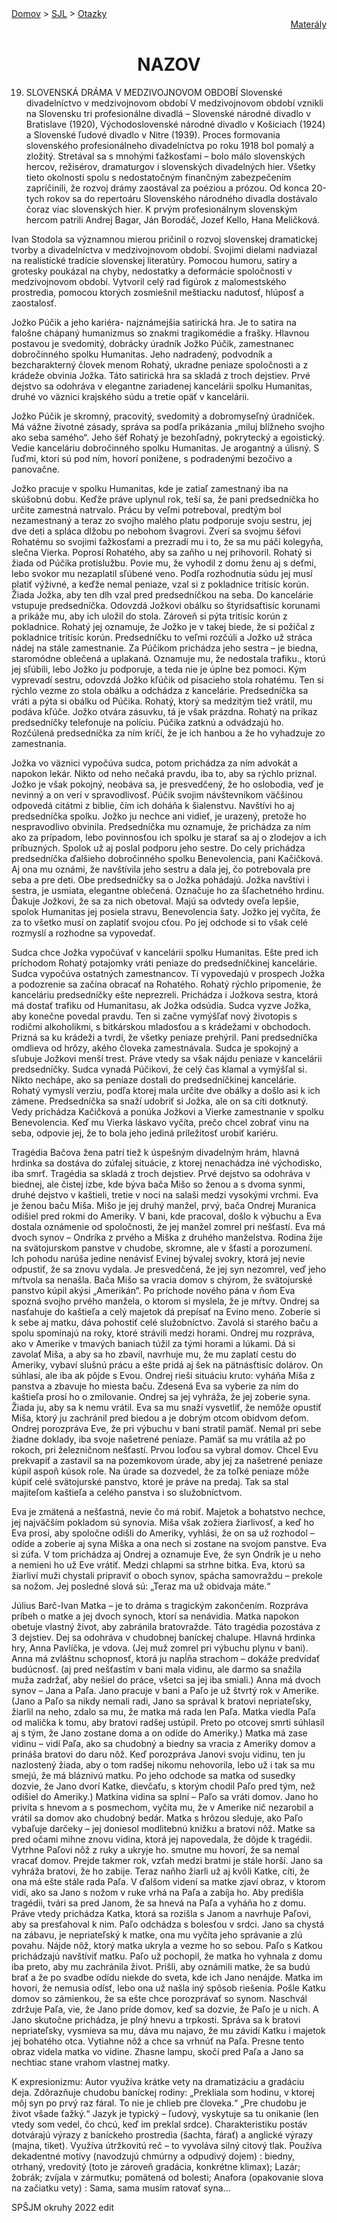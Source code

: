 <div align="center">
    <div align="left">
        <a href="/README.md">Domov</a>
        >
        <a href="../SLOVENCINA.md">SJL</a>
        >
        <a href="../ustne-otazky.md">Otazky</a>
    </div>
    <div align="right">
        <a href="https://drive.google.com/drive/folders/">Materály</a>
    </div>

# NAZOV
</div>

19. SLOVENSKÁ DRÁMA V MEDZIVOJNOVOM OBDOBÍ
Slovenské divadelníctvo v medzivojnovom období
V medzivojnovom období vznikli na Slovensku tri profesionálne divadlá – Slovenské národné divadlo v Bratislave (1920), Východoslovenské národné divadlo v Košiciach (1924) a Slovenské ľudové divadlo v Nitre (1939).
Proces formovania slovenského profesionálneho divadelníctva po roku 1918 bol pomalý a zložitý. Stretával sa s mnohými ťažkosťami – bolo málo slovenských hercov, režisérov, dramaturgov i slovenských divadelných hier. Všetky tieto okolnosti spolu s nedostatočným finančným zabezpečením zapríčinili, že rozvoj drámy zaostával za poéziou a prózou.
Od konca 20-tych rokov sa do repertoáru Slovenského národného divadla dostávalo čoraz viac slovenských hier. K prvým profesionálnym slovenským hercom patrili Andrej Bagar, Ján Borodáč, Jozef Kello, Hana Meličková. 

Ivan Stodola sa významnou mierou pričinil o rozvoj slovenskej dramatickej tvorby a divadelníctva v medzivojnovom období. Svojimi dielami nadviazal na realistické tradície slovenskej literatúry. Pomocou humoru, satiry a grotesky poukázal na chyby, nedostatky a deformácie spoločnosti v medzivojnovom období. Vytvoril celý rad figúrok z malomestského prostredia, pomocou ktorých zosmiešnil meštiacku nadutosť, hlúposť a zaostalosť.

Jožko Púčik a jeho kariéra- najznámejšia satirická hra. Je to satira na falošne chápaný humanizmus so znakmi tragikomédie a frašky. Hlavnou postavou je svedomitý, dobrácky úradník Jožko Púčik, zamestnanec dobročinného spolku Humanitas. Jeho nadradený, podvodník a bezcharakterný človek menom Rohatý, ukradne peniaze spoločnosti a z krádeže obvinia Jožka. Táto satirická hra sa skladá z troch dejstiev. Prvé dejstvo sa odohráva v elegantne zariadenej kancelárii spolku Humanitas, druhé vo väznici krajského súdu a tretie opäť v kancelárii.

Jožko Púčik je skromný, pracovitý, svedomitý a dobromyseľný úradníček. Má vážne životné zásady, správa sa podľa prikázania „miluj blížneho svojho ako seba samého“. Jeho šéf Rohatý je bezohľadný, pokrytecký a egoistický. Vedie kanceláriu dobročinného spolku Humanitas. Je arogantný a úlisný. S ľuďmi, ktorí sú pod ním, hovorí ponížene, s podradenými bezočivo a panovačne.

Jožko pracuje v spolku Humanitas, kde je zatiaľ zamestnaný iba na skúšobnú dobu. Keďže práve uplynul rok, teší sa, že pani predsedníčka ho určite zamestná natrvalo. Prácu by veľmi potreboval, predtým bol nezamestnaný a teraz zo svojho malého platu podporuje svoju sestru, jej dve deti a spláca dlžobu po nebohom švagrovi. Zverí sa svojmu šéfovi Rohatému so svojimi ťažkosťami a prezradí mu i to, že sa mu páči kolegyňa, slečna Vierka. Poprosí Rohatého, aby sa zaňho u nej prihovoril. Rohatý si žiada od Púčika protislužbu. Povie mu, že vyhodil z domu ženu aj s deťmi, lebo svokor mu nezaplatil sľúbené veno. Podľa rozhodnutia súdu jej musí platiť výživné, a keďže nemal peniaze, vzal si z pokladnice tritisíc korún. Žiada Jožka, aby ten dlh vzal pred predsedníčkou na seba.
Do kancelárie vstupuje predsedníčka. Odovzdá Jožkovi obálku so štyridsaťtisíc korunami a prikáže mu, aby ich uložil do stola. Zároveň si pýta tritisíc korún z pokladnice. Rohatý jej oznamuje, že Jožko je v takej biede, že si požičal z pokladnice tritisíc korún. Predsedníčku to veľmi rozčúli a Jožko už stráca nádej na stále zamestnanie. Za Púčikom prichádza jeho sestra – je biedna, staromódne oblečená a uplakaná. Oznamuje mu, že nedostala trafiku., ktorú jej sľúbili, lebo Jožko ju podporuje, a teda nie je úplne bez pomoci. Kým vyprevadí sestru, odovzdá Jožko kľúčik od písacieho stola rohatému. Ten si rýchlo vezme zo stola obálku a odchádza z kancelárie. Predsedníčka sa vráti a pýta si obálku od Púčika. Rohatý, ktorý sa medzitým tiež vrátil, mu podáva kľúče. Jožko otvára zásuvku, tá je však prázdna. Rohatý na príkaz predsedníčky telefonuje na políciu. Púčika zatknú a odvádzajú ho. Rozčúlená predsedníčka za ním kričí, že je ich hanbou a že ho vyhadzuje zo zamestnania.

Jožka vo väznici vypočúva sudca, potom prichádza za ním advokát a napokon lekár. Nikto od neho nečaká pravdu, iba to, aby sa rýchlo priznal. Jožko je však pokojný, neobáva sa, je presvedčený, že ho oslobodia, veď je nevinný a on verí v spravodlivosť. Púčik svojim návštevníkom väčšinou odpovedá citátmi z biblie, čím ich doháňa k šialenstvu. Navštívi ho aj predsedníčka spolku. Jožko ju nechce ani vidieť, je urazený, pretože ho nespravodlivo obvinila. Predsedníčka mu oznamuje, že prichádza za ním ako za prípadom, lebo povinnosťou ich spolku je starať sa aj o zlodejov a ich príbuzných. Spolok už aj poslal podporu jeho sestre. Do cely prichádza predsedníčka ďalšieho dobročinného spolku Benevolencia, pani Kačičková. Aj ona mu oznámi, že navštívila jeho sestru a dala jej, čo potrebovala pre seba a pre deti. Obe predsedníčky sa o Jožka pohádajú. Jožka navštívi i sestra, je usmiata, elegantne oblečená. Označuje ho za šľachetného hrdinu. Ďakuje Jožkovi, že sa za nich obetoval. Majú sa odvtedy oveľa lepšie, spolok Humanitas jej posiela stravu, Benevolencia šaty. Jožko jej vyčíta, že za to všetko musí on zaplatiť svojou cťou. Po jej odchode si to však celé rozmyslí a rozhodne sa vypovedať.

Sudca chce Jožka vypočúvať v kancelárii spolku Humanitas. Ešte pred ich príchodom Rohatý potajomky vráti peniaze do predsedníčkinej kancelárie. Sudca vypočúva ostatných zamestnancov. Tí vypovedajú v prospech Jožka a podozrenie sa začína obracať na Rohatého. Rohatý rýchlo pripomenie, že kanceláriu predsedníčky ešte neprezreli. Prichádza i Jožkova sestra, ktorá má dostať trafiku od Humanitasu, ak Jožka odsúdia. Sudca vyzve Jožka, aby konečne povedal pravdu. Ten si začne vymýšľať nový životopis s rodičmi alkoholikmi, s bitkárskou mladosťou a s krádežami v obchodoch. Prizná sa ku krádeži a tvrdí, že všetky peniaze prehýril. Pani predsedníčka omdlieva od hrôzy, akého človeka zamestnávala. Sudca je spokojný a sľubuje Jožkovi menší trest. Práve vtedy sa však nájdu peniaze v kancelárii predsedníčky. Sudca vynadá Púčikovi, že celý čas klamal a vymýšľal si. Nikto nechápe, ako sa peniaze dostali do predsedníčkinej kancelárie. Rohatý vymyslí verziu, podľa ktorej mala určite dve obálky a došlo asi k ich zámene. Predsedníčka sa snaží udobriť si Jožka, ale on sa cíti dotknutý. Vedy prichádza Kačičková a ponúka Jožkovi a Vierke zamestnanie v spolku Benevolencia. Keď mu Vierka láskavo vyčíta, prečo chcel zobrať vinu na seba, odpovie jej, že to bola jeho jediná príležitosť urobiť kariéru.

Tragédia Bačova žena patrí tiež k úspešným divadelným hrám, hlavná hrdinka sa dostáva do zúfalej situácie, z ktorej nenachádza iné východisko, iba smrť.
Tragédia sa skladá z troch dejstiev. Prvé dejstvo sa odohráva v biednej, ale čistej izbe, kde býva bača Mišo so ženou a s dvoma synmi, druhé dejstvo v kaštieli, tretie v noci na salaši medzi vysokými vrchmi. Eva je ženou baču Miša. Mišo je jej druhý manžel, prvý, bača Ondrej Muranica odišiel pred rokmi do Ameriky. V bani, kde pracoval, došlo k výbuchu a Eva dostala oznámenie od spoločnosti, že jej manžel zomrel pri nešťastí. Eva má dvoch synov – Ondríka z prvého a Miška z druhého manželstva.  Rodina žije na svätojurskom panstve v chudobe, skromne, ale v šťastí a porozumení. Ich pohodu narúša jedine nenávisť Evinej bývalej svokry, ktorá jej nevie odpustiť, že sa znovu vydala. Je presvedčená, že jej syn nezomrel, veď jeho mŕtvola sa nenašla. Bača Mišo sa vracia domov s chýrom, že svätojurské panstvo kúpil akýsi „Amerikán“. Po príchode nového pána v ňom Eva spozná svojho prvého manžela, o ktorom si myslela, že je mŕtvy. Ondrej sa nasťahuje do kaštieľa a celý majetok dá prepísať na Evino meno. Zoberie si k sebe aj matku, dáva pohostiť celé služobníctvo. Zavolá si starého baču a spolu spomínajú na roky, ktoré strávili medzi horami. Ondrej mu rozpráva, ako v Amerike v tmavých baniach túžil za tými horami a lúkami. Dá si zavolať Miša, a aby sa ho zbavil, navrhuje mu, že mu zaplatí cestu do Ameriky, vybaví slušnú prácu a ešte pridá aj šek na pätnásťtisíc dolárov. On súhlasí, ale iba ak pôjde s Evou. Ondrej rieši situáciu kruto: vyháňa Miša z panstva a zbavuje ho miesta baču. Zdesená Eva sa vyberie za ním do kaštieľa prosí ho o zmilovanie. Ondrej sa jej vyhráža, že jej zoberie syna. Žiada ju, aby sa k nemu vrátil. Eva sa mu snaží vysvetliť, že nemôže opustiť Miša, ktorý ju zachránil pred biedou a je dobrým otcom obidvom deťom. Ondrej porozpráva Eve, že pri výbuchu v bani stratil pamäť. Nemal pri sebe žiadne doklady, iba svoje našetrené peniaze. Pamäť sa mu vrátila až po rokoch, pri železničnom nešťastí. Prvou loďou sa vybral domov. Chcel Evu prekvapiť a zastavil sa na pozemkovom úrade, aby jej za našetrené peniaze kúpil aspoň kúsok role. Na úrade sa dozvedel, že za toľké peniaze môže kúpiť celé svätojurské panstvo, ktoré je práve na predaj. Tak sa stal majiteľom kaštieľa a celého panstva i so služobníctvom. 

Eva je zmätená a nešťastná, nevie čo má robiť. Majetok a bohatstvo nechce, jej najväčším pokladom sú synovia. Miša však zožiera žiarlivosť, a keď ho Eva prosí, aby spoločne odišli do Ameriky, vyhlási, že on sa už rozhodol – odíde a zoberie aj syna Miška a ona nech si zostane na svojom panstve. Eva si zúfa. V tom prichádza aj Ondrej a oznamuje Eve, že syn Ondrík je u neho a nemieni ho už Eve vrátiť. Medzi chlapmi sa strhne bitka. Eva, ktorú sa žiarliví muži chystali pripraviť o oboch synov, spácha samovraždu – prekole sa nožom. Jej posledné slová sú: „Teraz ma už obidvaja máte.“


Július Barč-Ivan 
Matka – je to dráma s tragickým zakončením. Rozpráva príbeh o matke a jej dvoch synoch, ktorí sa nenávidia. Matka napokon obetuje vlastný život, aby zabránila bratovražde.
Táto tragédia pozostáva z 3 dejstiev. Dej sa odohráva v chudobnej baníckej chalupe.
Hlavná hrdinka hry, Anna Pavlíčka, je vdova. (Jej muž zomrel pri výbuchu plynu v bani). Anna má zvláštnu schopnosť, ktorá ju napĺňa strachom – dokáže predvídať budúcnosť. (aj pred nešťastím v bani mala vidinu, ale darmo sa snažila muža zadržať, aby nešiel do práce, všetci sa jej iba smiali.) Anna má dvoch synov – Jana a Paľa. Jano pracuje v bani a Paľo je už štvrtý rok v Amerike. (Jano a Paľo sa nikdy nemali radi, Jano sa správal k bratovi nepriateľsky, žiarlil na neho, zdalo sa mu, že matka má rada len Paľa. Matka viedla Paľa od malička k tomu, aby bratovi radšej ustúpil. Preto po otcovej smrti súhlasil aj s tým, že Jano zostane doma a on odíde do Ameriky.) Matka má zase vidinu – vidí Paľa, ako sa chudobný a biedny sa vracia z Ameriky domov a prináša bratovi do daru nôž. Keď porozpráva Janovi svoju vidinu, ten ju nazlostený žiada, aby o tom radšej nikomu nehovorila, lebo už i tak sa mu smejú, že má bláznivú matku. Po jeho odchode sa matka od susedky dozvie, že Jano dvorí Katke, dievčaťu, s ktorým chodil Paľo pred tým, než odišiel do Ameriky.) Matkina vidina sa splní – Paľo sa vráti domov. Jano ho privíta s hnevom a s posmechom, vyčíta mu, že v Amerike nič nezarobil a vrátil sa domov ako chudobný bedár. Matka s hrôzou sleduje, ako Paľo vybaľuje darčeky – jej doniesol modlitebnú knižku a bratovi nôž. Matke sa pred očami mihne znovu vidina, ktorá jej napovedala, že dôjde k tragédii. Vytrhne Paľovi nôž z ruky a ukryje ho. smutne mu hovorí, že sa nemal vracať domov. Prejde takmer rok, vzťah medzi bratmi je stále horší. Jano sa vyhráža bratovi, že ho zabije. Teraz naňho žiarli už aj kvôli Katke, cíti, že ona má ešte stále rada Paľa. V ďalšom videní sa matke zjaví obraz, v ktorom vidí, ako sa Jano s nožom v ruke vrhá na Paľa a zabíja ho. Aby predišla tragédii, tvári sa pred Janom, že sa hnevá na Paľa a vyháňa ho z domu. Práve vtedy prichádza Katka, ktorá sa rozišla s Janom a navrhuje Paľovi, aby sa presťahoval k nim. Paľo odchádza s bolesťou v srdci. Jano sa chystá na zábavu, je nepriateľský k matke, ona mu vyčíta jeho správanie a zlú povahu. Nájde nôž, ktorý matka ukryla a vezme ho so sebou. Paľo s Katkou prichádzajú navštíviť matku. Paľo už pochopil, že matka ho vyhnala z domu iba preto, aby mu zachránila život. Prišli, aby oznámili matke, že sa budú brať a že po svadbe odídu niekde do sveta, kde ich Jano nenájde. Matka im hovorí, že nemusia odísť, lebo ona už našla iný spôsob riešenia. Pošle Katku domov so zámienkou, že sa ešte chce porozprávať so synom. Naschvál zdržuje Paľa, vie, že Jano príde domov, keď sa dozvie, že Paľo je u nich. A Jano skutočne prichádza, je plný hnevu a trpkosti. Správa sa  k bratovi nepriateľsky, vysmieva sa mu, dáva mu najavo, že mu závidí Katku i majetok jej bohatého otca. Vytiahne nôž a chce sa vrhnúť na Paľa. Presne tento obraz videla matka vo vidine. Zhasne lampu, skočí pred Paľa a Jano sa nechtiac stane vrahom vlastnej matky.

K expresionizmu:
Autor využíva krátke vety na dramatizáciu a gradáciu deja. Zdôrazňuje chudobu baníckej rodiny: „Prekliala som hodinu, v ktorej môj syn po prvý raz fáral. To nie je chlieb pre človeka.“ „Pre chudobu je život všade ťažký.“ Jazyk je typický – ľudový, vyskytuje sa tu onikanie (len vtedy som vedel, čo chcú, keď im preklal srdce). Charakteristiku postáv dotvárajú výrazy z baníckeho prostredia (šachta, fárať) a anglické výrazy (majna, tiket). Využíva útržkovitú reč – to vyvoláva silný citový tlak. Používa dekadentné motívy (navodzujú chmúrny a odpudivý dojem) : biedny, otrhaný, vredovitý (toto je zároveň gradácia, konkrétne klimax); Lazár; žobrák; zvíjala v zármutku; pomätená od bolesti; Anafora (opakovanie slova na začiatku vety) : Sama, sama musím ratovať syna...

SPŠJM okruhy 2022 edit

 
